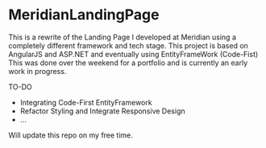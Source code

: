# MeridianLandingPage

This is a rewrite of the Landing Page I developed at Meridian using a completely different framework and tech stage.
This project is based on AngularJS and ASP.NET and eventually using EntityFrameWork (Code-Fist)
This was done over the weekend for a portfolio and is currently an early work in progress.

TO-DO
- Integrating Code-First EntityFramework
- Refactor Styling and Integrate Responsive Design
- ...

Will update this repo on my free time.
